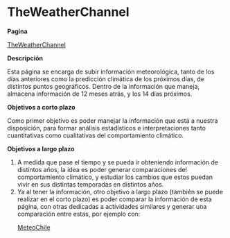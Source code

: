 # TheWeatherChannel

**Pagina**

[TheWeatherChannel](https://weather.com/es-CL/tiempo/mensual/l/cb0b09b804fbcfb93b3485607c771c23607ce00484606431defb3c0cd10efb79)

**Descripción** 

Esta página se encarga de subir información meteorológica, tanto de los días anteriores como la predicción climática de los próximos  días, de distintos puntos geográficos. 
Dentro de la información que maneja, almacena información de 12 meses atrás, y los 14 días próximos. 

**Objetivos a corto plazo** 

Como  primer objetivo es poder manejar la información que está a nuestra disposición, para formar análisis estadísticos  e interpretaciones tanto cuantitativas como cualitativas del comportamiento climático. 

**Objetivos a largo plazo** 
<ol>
<li> A medida que pase el tiempo y se pueda ir obteniendo información de distintos años, la idea es poder generar comparaciones del comportamiento climático, y estudiar los cambios que estos puedan vivir en sus distintas temporadas en distintos años.</li>

<li> Ya al tener la información, otro objetivo a largo plazo (también se puede realizar en el corto plazo) es poder comparar la información de esta página, con otras dedicadas a actividades similares y generar una comparación entre estas, por ejemplo con:
  
  [MeteoChile](http://www.meteochile.gob.cl/PortalDMC-web/index.xhtml) </li>
  
</ol>


